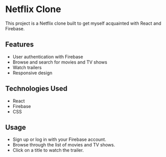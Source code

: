 # Netflix Clone

This project is a Netflix clone built to get myself acquainted with React and Firebase.

## Features

- User authentication with Firebase
- Browse and search for movies and TV shows
- Watch trailers
- Responsive design

## Technologies Used

- React
- Firebase
- CSS

## Usage

- Sign up or log in with your Firebase account.
- Browse through the list of movies and TV shows.
- Click on a title to watch the trailer.
